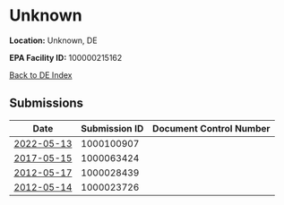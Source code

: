 # Unknown

**Location:** Unknown, DE

**EPA Facility ID:** 100000215162

[Back to DE Index](../../index.md)

## Submissions

| Date | Submission ID | Document Control Number |
|------|--------------|-------------------------|
| [2022-05-13](submissions/1000100907.md) | 1000100907 |  |
| [2017-05-15](submissions/1000063424.md) | 1000063424 |  |
| [2012-05-17](submissions/1000028439.md) | 1000028439 |  |
| [2012-05-14](submissions/1000023726.md) | 1000023726 |  |
